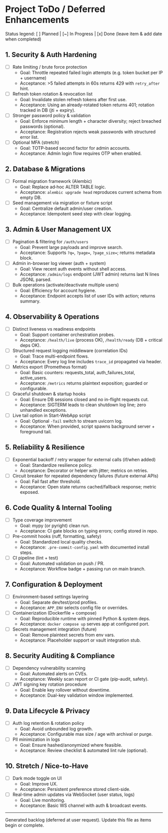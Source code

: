 # Project ToDo / Deferred Enhancements

Status legend: [ ] Planned | [~] In Progress | [x] Done (leave item & add date when completed)

## 1. Security & Auth Hardening
- [ ] Rate limiting / brute force protection
  - Goal: Throttle repeated failed login attempts (e.g. token bucket per IP + username)
  - Acceptance: >5 failed attempts in 60s returns 429 with `retry_after` hint.
- [ ] Refresh token rotation & revocation list
  - Goal: Invalidate stolen refresh tokens after first use.
  - Acceptance: Using an already-rotated token returns 401; rotation tracked in DB (jti + expiry).
- [ ] Stronger password policy & validation
  - Goal: Enforce minimum length + character diversity; reject breached passwords (optional).
  - Acceptance: Registration rejects weak passwords with structured error list.
- [ ] Optional MFA (stretch)
  - Goal: TOTP-based second factor for admin accounts.
  - Acceptance: Admin login flow requires OTP when enabled.

## 2. Database & Migrations
- [ ] Formal migration framework (Alembic)
  - Goal: Replace ad‑hoc ALTER TABLE logic.
  - Acceptance: `alembic upgrade head` reproduces current schema from empty DB.
- [ ] Seed management via migration or fixture script
  - Goal: Centralize default admin/user creation.
  - Acceptance: Idempotent seed step with clear logging.

## 3. Admin & User Management UX
- [ ] Pagination & filtering for `/auth/users`
  - Goal: Prevent large payloads and improve search.
  - Acceptance: Supports `?q=`, `?page=`, `?page_size=`; returns metadata block.
- [ ] Admin in-browser log viewer (auth + system)
  - Goal: View recent auth events without shell access.
  - Acceptance: `/admin/logs` endpoint (JWT admin) returns last N lines JSONL parsed.
- [ ] Bulk operations (activate/deactivate multiple users)
  - Goal: Efficiency for account hygiene.
  - Acceptance: Endpoint accepts list of user IDs with action; returns summary.

## 4. Observability & Operations
- [ ] Distinct liveness vs readiness endpoints
  - Goal: Support container orchestration probes.
  - Acceptance: `/health/live` (process OK), `/health/ready` (DB + critical deps OK).
- [ ] Structured request logging middleware (correlation IDs)
  - Goal: Trace multi-endpoint flows.
  - Acceptance: Every log line includes `trace_id` propagated via header.
- [ ] Metrics export (Prometheus format)
  - Goal: Basic counters: requests_total, auth_failures_total, active_users.
  - Acceptance: `/metrics` returns plaintext exposition; guarded or configurable.
- [ ] Graceful shutdown & startup hooks
  - Goal: Ensure DB sessions closed and no in-flight requests cut.
  - Acceptance: SIGTERM leads to clean shutdown log line; zero unhandled exceptions.
- [ ] Live tail option in Start-WebApp script
  - Goal: Optional `-Tail` switch to stream uvicorn log.
  - Acceptance: When provided, script spawns background server + foreground tail.

## 5. Reliability & Resilience
- [ ] Exponential backoff / retry wrapper for external calls (if/when added)
  - Goal: Standardize resilience policy.
  - Acceptance: Decorator or helper with jitter; metrics on retries.
- [ ] Circuit breaker for repeated dependency failures (future external APIs)
  - Goal: Fail fast after threshold.
  - Acceptance: Open state returns cached/fallback response; metric exposed.

## 6. Code Quality & Internal Tooling
- [ ] Type coverage improvement
  - Goal: mypy (or pyright) clean run.
  - Acceptance: CI gate blocks on typing errors; config stored in repo.
- [ ] Pre-commit hooks (ruff, formatting, safety)
  - Goal: Standardized local quality checks.
  - Acceptance: `.pre-commit-config.yaml` with documented install steps.
- [ ] CI pipeline (lint + test)
  - Goal: Automated validation on push / PR.
  - Acceptance: Workflow badge + passing run on main branch.

## 7. Configuration & Deployment
- [ ] Environment-based settings layering
  - Goal: Separate dev/test/prod profiles.
  - Acceptance: `APP_ENV` selects config file or overrides.
- [ ] Containerization (Dockerfile + compose)
  - Goal: Reproducible runtime with pinned Python & system deps.
  - Acceptance: `docker compose up` serves app at configured port.
- [ ] Secrets management integration (future)
  - Goal: Remove plaintext secrets from env vars.
  - Acceptance: Placeholder support or vault integration stub.

## 8. Security Auditing & Compliance
- [ ] Dependency vulnerability scanning
  - Goal: Automated alerts on CVEs.
  - Acceptance: Weekly scan report or CI gate (pip-audit, safety).
- [ ] JWT signing key rotation procedure
  - Goal: Enable key rollover without downtime.
  - Acceptance: Dual-key validation window implemented.

## 9. Data Lifecycle & Privacy
- [ ] Auth log retention & rotation policy
  - Goal: Avoid unbounded log growth.
  - Acceptance: Configurable max size / age with archival or purge.
- [ ] PII minimization in logs
  - Goal: Ensure hashed/anonymized where feasible.
  - Acceptance: Review checklist & automated lint rule (optional).

## 10. Stretch / Nice-to-Have
- [ ] Dark mode toggle on UI
  - Goal: Improve UX.
  - Acceptance: Persistent preference stored client-side.
- [ ] Real-time admin updates via WebSocket (user status, logs)
  - Goal: Live monitoring.
  - Acceptance: Basic WS channel with auth & broadcast events.

---
Generated backlog (deferred at user request). Update this file as items begin or complete.
